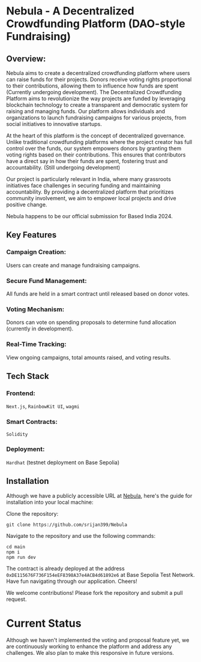 # Nebula - A Decentralized Crowdfunding Platform (DAO-style Fundraising)

## Overview: 
Nebula aims to create a decentralized crowdfunding platform where users can raise funds for their projects. Donors receive voting rights proportional to their contributions, allowing them to influence how funds are spent (Currently undergoing development).
The Decentralized Crowdfunding Platform aims to revolutionize the way projects are funded by leveraging blockchain technology to create a transparent and democratic system for raising and managing funds. Our platform allows individuals and organizations to launch fundraising campaigns for various projects, from social initiatives to innovative startups.

At the heart of this platform is the concept of decentralized governance. Unlike traditional crowdfunding platforms where the project creator has full control over the funds, our system empowers donors by granting them voting rights based on their contributions. This ensures that contributors have a direct say in how their funds are spent, fostering trust and accountability. (Still undergoing development)

Our project is particularly relevant in India, where many grassroots initiatives face challenges in securing funding and maintaining accountability. By providing a decentralized platform that prioritizes community involvement, we aim to empower local projects and drive positive change. 

Nebula happens to be our official submission for Based India 2024.

## Key Features
### Campaign Creation: 
Users can create and manage fundraising campaigns.
### Secure Fund Management: 
All funds are held in a smart contract until released based on donor votes.
### Voting Mechanism: 
Donors can vote on spending proposals to determine fund allocation (currently in development).
### Real-Time Tracking: 
View ongoing campaigns, total amounts raised, and voting results.

## Tech Stack
### Frontend: 
`Next.js`, `RainbowKit UI`, `wagmi`
### Smart Contracts: 
`Solidity`
### Deployment: 
`Hardhat` (testnet deployment on Base Sepolia)

## Installation
Although we have a publicly accessible URL at [Nebula](https://nebula-two-opal.vercel.app), here's the guide for installation into your local machine:

Clone the repository:
``` 
git clone https://github.com/srijan399/Nebula 
```
Navigate to the repository and use the following commands:
```
cd main
npm i
npm run dev
```
The contract is already deployed at the address `0xDE115676F736F154eEF8398A37e4ACB4d61892e6` at Base Sepolia Test Network.
Have fun navigating through our application. Cheers!

We welcome contributions! Please fork the repository and submit a pull request.

# Current Status
Although we haven't implemented the voting and proposal feature yet, we are continuously working to enhance the platform and address any challenges. We also plan to make this responsive in future versions.
